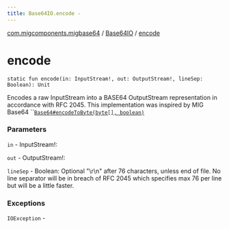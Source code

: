 ```yaml
---
title: Base64IO.encode - 
---
```


[com.migcomponents.migbase64](../index.html) / [Base64IO](index.html) / [encode](./encode.html)

# encode

`static fun encode(in: InputStream!, out: OutputStream!, lineSep: Boolean): Unit`

Encodes a raw InputStream into a BASE64 OutputStream representation in accordance with RFC 2045. This implementation was inspired by MIG Base64 ``[`Base64#encodeToByte(byte[], boolean)`](../-base64/encode-to-byte.html)

### Parameters

`in` - InputStream!:

`out` - OutputStream!:

`lineSep` - Boolean: Optional "\r\n" after 76 characters, unless end of file. No line separator will be in breach of RFC 2045 which specifies max 76 per line but will be a little faster.

### Exceptions

`IOException` - 